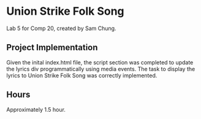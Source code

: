 # Union Strike Folk Song
Lab 5 for Comp 20, created by Sam Chung.

## Project Implementation
Given the inital index.html file, the script section was completed to update the lyrics div programmatically using media events. The task to display the lyrics to Union Strike Folk Song was correctly implemented.

## Hours
Approximately 1.5 hour.